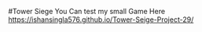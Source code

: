 #Tower Siege 
You Can test my small Game Here
https://ishansingla576.github.io/Tower-Seige-Project-29/
